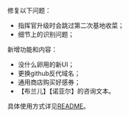 修复以下问题：

- 指挥官升级时会跳过第二次基地收菜；
- 细节上的识别问题；

新增功能和内容：

- 没什么卵用的新UI；
- 更换github反代域名；
- 通用商店购买好感券；
- 【布兰儿】【诺亚尔】的咨询文本。

具体使用方式详见[README](https://github.com/Zebartin/autoxjs-scripts/blob/master/NIKKE/README.md)。
